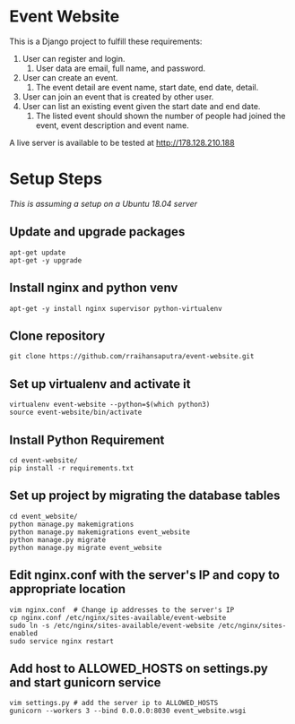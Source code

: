 # Event Website
This is a Django project to fulfill these requirements:
1. User can register and login.
    1. User data are email, full name, and password.
2. User can create an event.
    1. The event detail are event name, start date, end date, detail.
3. User can join an event that is created by other user. 
4. User can list an existing event given the start date and end date.
    1. The listed event should shown the number of people had joined the event, event description and event name. 

A live server is available to be tested at http://178.128.210.188

# Setup Steps
*This is assuming a setup on a Ubuntu 18.04 server*

## Update and upgrade packages
```
apt-get update
apt-get -y upgrade
```
## Install nginx and python venv
```
apt-get -y install nginx supervisor python-virtualenv
```
## Clone repository
```
git clone https://github.com/rraihansaputra/event-website.git
```
## Set up virtualenv and activate it
```
virtualenv event-website --python=$(which python3)
source event-website/bin/activate
```
## Install Python Requirement
```
cd event-website/
pip install -r requirements.txt
```
## Set up project by migrating the database tables
```
cd event_website/
python manage.py makemigrations
python manage.py makemigrations event_website
python manage.py migrate
python manage.py migrate event_website
```

## Edit nginx.conf with the server's IP and copy to appropriate location
```
vim nginx.conf  # Change ip addresses to the server's IP
cp nginx.conf /etc/nginx/sites-available/event-website
sudo ln -s /etc/nginx/sites-available/event-website /etc/nginx/sites-enabled
sudo service nginx restart
```
## Add host to ALLOWED_HOSTS on settings.py and start gunicorn service
```
vim settings.py # add the server ip to ALLOWED_HOSTS
gunicorn --workers 3 --bind 0.0.0.0:8030 event_website.wsgi
```